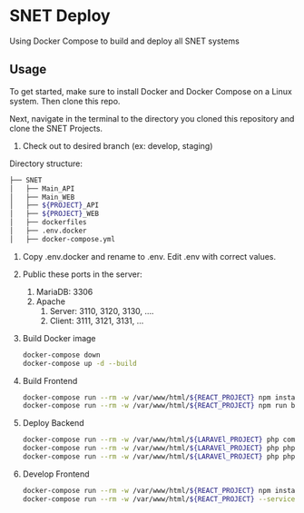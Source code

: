 # SNET Deploy

Using Docker Compose to build and deploy all SNET systems

## Usage

To get started, make sure to install Docker and Docker Compose on a Linux system. Then clone this repo.

Next, navigate in the terminal to the directory you cloned this repository and clone the SNET Projects.

1. Check out to desired branch (ex: develop, staging)

Directory structure:

```bash
├── SNET
│   ├── Main_API
│   ├── Main_WEB
│   ├── ${PROJECT}_API
│   ├── ${PROJECT}_WEB
│   ├── dockerfiles
│   ├── .env.docker
│   ├── docker-compose.yml
```

1. Copy .env.docker and rename to .env. Edit .env with correct values.
2. Public these ports in the server:
    1. MariaDB: 3306
    2. Apache
        1. Server: 3110, 3120, 3130, ….
        2. Client: 3111, 3121, 3131, …
3. Build Docker image

    ```bash
    docker-compose down
    docker-compose up -d --build
    ```

4. Build Frontend

    ```bash
    docker-compose run --rm -w /var/www/html/${REACT_PROJECT} npm install
    docker-compose run --rm -w /var/www/html/${REACT_PROJECT} npm run build
    ```

5. Deploy Backend

    ```bash
    docker-compose run --rm -w /var/www/html/${LARAVEl_PROJECT} php composer install
    docker-compose run --rm -w /var/www/html/${LARAVEl_PROJECT} php php artisan optimize:clear
    docker-compose run --rm -w /var/www/html/${LARAVEl_PROJECT} php php artisan migrate #only run when migrate database
    ```

6. Develop Frontend
    ```bash
    docker-compose run --rm -w /var/www/html/${REACT_PROJECT} npm install
    docker-compose run --rm -w /var/www/html/${REACT_PROJECT} --service-ports npm run dev
    ```